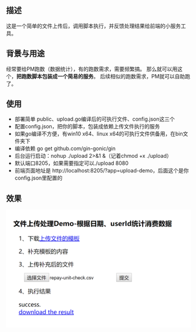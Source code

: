 ## 描述
这是一个简单的文件上传后，调用脚本执行，并反馈处理结果给前端的小服务工具。

## 背景与用途
经常要给PM跑数（数据统计），有的跑数需求，需要频繁搞。
那么就可以用这个，**把跑数脚本包装成一个简易的服务**。
后续相似的跑数需求，PM就可以自助跑了。

## 使用
- 部署简单 public、upload.go编译后的可执行文件、config.json这三个
- 配置config.json，把你的脚本，包装成依赖上传文件执行的服务
- 如果go编译不方便，有win10 x64、linux x64的可执行文件供备用，在bin文件夹下
- 编译依赖 go get github.com/gin-gonic/gin
- 后台运行启动：nohup ./upload 2>&1 &（记着chmod +x ./upload）
- 默认端口8205，如果需要指定可以./upload 8080
- 前端页面地址是 http://localhost:8205/?app=upload-demo，后面这个是你config.json里配置的

## 效果
![效果图](./snapshot.png)